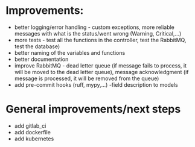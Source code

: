 # Improvements:
- better logging/error handling - custom exceptions, more reliable messages with what is the status/went wrong (Warning, Critical,...)
- more tests - test all the functions in the controller, test the RabbitMQ, test the database)
- better naming of the variables and functions
- better documentation
- improve RabbitMQ - dead letter queue (if message fails to process, it will be moved to the dead letter queue), message acknowledgment (if message is processed, it will be removed from the queue)
- add pre-commit hooks (ruff, mypy,...)
-field description to models


# General improvements/next steps
- add gitlab_ci
- add dockerfile
- add kubernetes
